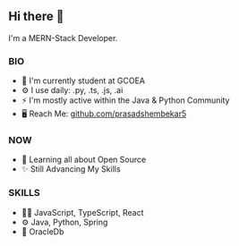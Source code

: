 ## **Hi there 👋** 
I'm a MERN-Stack Developer. 
### BIO  
* 🏢 I'm currently student at GCOEA 
* ⚙️ I use daily: .py, .ts, .js, .ai 
* ⚡️ I'm mostly active within the Java & Python Community 
* :desktop_computer: Reach Me: [github.com/prasadshembekar5](https://github.com/prasadshembekar5)

### NOW  
* 🌱 Learning all about Open Source 
* ✨ Still Advancing My Skills 

### SKILLS
* 👨‍💻 JavaScript, TypeScript, React
* ⚙️ Java, Python, Spring 
* 💽 OracleDb


